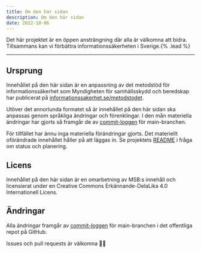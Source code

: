 ```yaml
---
title: Om den här sidan
description: Om den här sidan
date: 2022-10-06
---
```


Det här projektet är en öppen ansträngning där alla är välkomna att bidra. Tillsammans kan vi förbättra informationssäkerheten i Sverige.{% .lead %}

---

## Ursprung

Innehållet på den här sidan är en anpassning av det metodstöd för informationssäkerhet som Myndigheten för samhällsskydd och beredskap har publicerat på [informationssakerhet.se/metodstodet](https://www.informationssakerhet.se/metodstodet/).

Utöver det annorlunda formatet så är innehållet på den här sidan ska anpassas genom språkliga ändringar och förenklingar. I den mån materiella ändringar har gjorts så framgår de av [commit-loggen](https://github.com/carlgleisner/infosec-wiki/commits/main) för main-branchen.

För tillfället har ännu inga materiella förändringar gjorts. Det materiellt oförändrade innehållet håller på att läggas in. Se projektets [README](https://github.com/carlgleisner/infosec-wiki) i fråga om status och planering.

## Licens

Innehållet på den här sidan är en omarbetning av MSB:s innehåll och licensierat under en Creative Commons Erkännande-DelaLika 4.0 Internationell Licens.

## Ändringar

Alla ändringar framgår av [commit-loggen](https://github.com/carlgleisner/infosec-wiki/commits/main) för main-branchen i det offentliga repot på GitHub.

Issues och pull requests är välkomna 👋🏻
